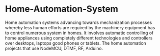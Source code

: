 # Home-Automation-System
Home automation systems advancing towards mechanization processes whereby less human efforts are required by the machinery equipment has to control numerous system in homes. It involves automatic controlling of home appliances using completely different technologies and controllers over desktops, laptops good phones or tablets. The home automation projects that use NodeMCU, DTMF, RF, Arduino.
